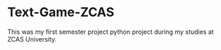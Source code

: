 # Text-Game-ZCAS
This was my first semester project python project during my studies at ZCAS University.
